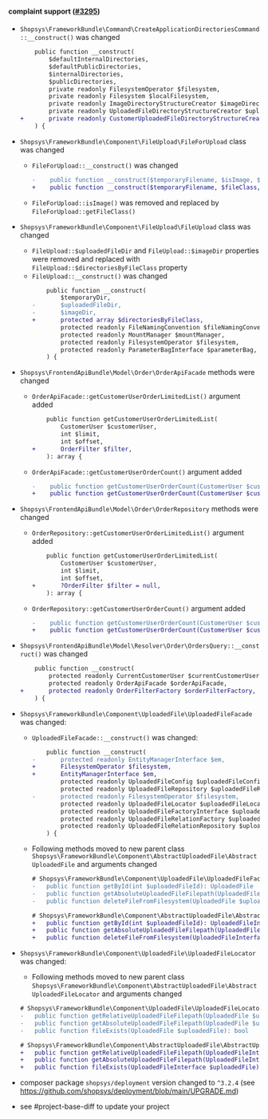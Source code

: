 #### complaint support ([#3295](https://github.com/shopsys/shopsys/pull/3295))

-   `Shopsys\FrameworkBundle\Command\CreateApplicationDirectoriesCommand::__construct()` was changed
    ```diff
        public function __construct(
            $defaultInternalDirectories,
            $defaultPublicDirectories,
            $internalDirectories,
            $publicDirectories,
            private readonly FilesystemOperator $filesystem,
            private readonly Filesystem $localFilesystem,
            private readonly ImageDirectoryStructureCreator $imageDirectoryStructureCreator,
            private readonly UploadedFileDirectoryStructureCreator $uploadedFileDirectoryStructureCreator,
    +       private readonly CustomerUploadedFileDirectoryStructureCreator $customerUploadedFileDirectoryStructureCreator,
        ) {
    ```
-   `Shopsys\FrameworkBundle\Component\FileUpload\FileForUpload` class was changed
    -   `FileForUpload::__construct()` was changed
        ```diff
        -    public function __construct($temporaryFilename, $isImage, $category, $targetDirectory, $nameConventionType)
        +    public function __construct($temporaryFilename, $fileClass, $category, $targetDirectory, $nameConventionType)
        ```
    -   `FileForUpload::isImage()` was removed and replaced by `FileForUpload::getFileClass()`
-   `Shopsys\FrameworkBundle\Component\FileUpload\FileUpload` class was changed
    -   `FileUpload::$uploadedFileDir` and `FileUpload::$imageDir` properties were removed and replaced with `FileUpload::$directoriesByFileClass` property
    -   `FileUpload::__construct()` was changed
        ```diff
            public function __construct(
                $temporaryDir,
        -       $uploadedFileDir,
        -       $imageDir,
        +       protected array $directoriesByFileClass,
                protected readonly FileNamingConvention $fileNamingConvention,
                protected readonly MountManager $mountManager,
                protected readonly FilesystemOperator $filesystem,
                protected readonly ParameterBagInterface $parameterBag,
            ) {
        ```
-   `Shopsys\FrontendApiBundle\Model\Order\OrderApiFacade` methods were changed
    -   `OrderApiFacade::getCustomerUserOrderLimitedList()` argument added
        ```diff
            public function getCustomerUserOrderLimitedList(
                CustomerUser $customerUser,
                int $limit,
                int $offset,
        +       OrderFilter $filter,
            ): array {
        ```
    -   `OrderApiFacade::getCustomerUserOrderCount()` argument added
        ```diff
        -    public function getCustomerUserOrderCount(CustomerUser $customerUser): int
        +    public function getCustomerUserOrderCount(CustomerUser $customerUser, OrderFilter $filter): int
        ```
-   `Shopsys\FrontendApiBundle\Model\Order\OrderRepository` methods were changed
    -   `OrderRepository::getCustomerUserOrderLimitedList()` argument added
        ```diff
            public function getCustomerUserOrderLimitedList(
                CustomerUser $customerUser,
                int $limit,
                int $offset,
        +       ?OrderFilter $filter = null,
            ): array {
        ```
    -   `OrderRepository::getCustomerUserOrderCount()` argument added
        ```diff
        -    public function getCustomerUserOrderCount(CustomerUser $customerUser): int
        +    public function getCustomerUserOrderCount(CustomerUser $customerUser, OrderFilter $filter): int
        ```
-   `Shopsys\FrontendApiBundle\Model\Resolver\Order\OrdersQuery::__construct()` was changed
    ```diff
        public function __construct(
            protected readonly CurrentCustomerUser $currentCustomerUser,
            protected readonly OrderApiFacade $orderApiFacade,
    +       protected readonly OrderFilterFactory $orderFilterFactory,
        ) {
    ```
-   `Shopsys\FrameworkBundle\Component\UploadedFile\UploadedFileFacade` was changed:

    -   `UploadedFileFacade::__construct()` was changed:
        ```diff
            public function __construct(
        -       protected readonly EntityManagerInterface $em,
        +       FilesystemOperator $filesystem,
        +       EntityManagerInterface $em,
                protected readonly UploadedFileConfig $uploadedFileConfig,
                protected readonly UploadedFileRepository $uploadedFileRepository,
        -       protected readonly FilesystemOperator $filesystem,
                protected readonly UploadedFileLocator $uploadedFileLocator,
                protected readonly UploadedFileFactoryInterface $uploadedFileFactory,
                protected readonly UploadedFileRelationFactory $uploadedFileRelationFactory,
                protected readonly UploadedFileRelationRepository $uploadedFileRelationRepository,
            ) {
        ```
    -   Following methods moved to new parent class `Shopsys\FrameworkBundle\Component\AbstractUploadedFile\AbstractUploadedFile` and arguments changed

        ```diff
        # Shopsys\FrameworkBundle\Component\UploadedFile\UploadedFileFacade
        -   public function getById(int $uploadedFileId): UploadedFile
        -   public function getAbsoluteUploadedFileFilepath(UploadedFile $uploadedFile): string
        -   public function deleteFileFromFilesystem(UploadedFile $uploadedFile): void

        # Shopsys\FrameworkBundle\Component\AbstractUploadedFile\AbstractUploadedFile
        +   public function getById(int $uploadedFileId): UploadedFileInterface
        +   public function getAbsoluteUploadedFileFilepath(UploadedFileInterface $uploadedFile): string
        +   public function deleteFileFromFilesystem(UploadedFileInterface $uploadedFile): void
        ```

-   `Shopsys\FrameworkBundle\Component\UploadedFile\UploadedFileLocator` was changed:

    -   Following methods moved to new parent class `Shopsys\FrameworkBundle\Component\AbstractUploadedFile\AbstractUploadedFileLocator` and arguments changed

    ```diff
    # Shopsys\FrameworkBundle\Component\UploadedFile\UploadedFileLocator
    -   public function getRelativeUploadedFileFilepath(UploadedFile $uploadedFile): string
    -   public function getAbsoluteUploadedFileFilepath(UploadedFile $uploadedFile): string
    -   public function fileExists(UploadedFile $uploadedFile): bool

    # Shopsys\FrameworkBundle\Component\AbstractUploadedFile\AbstractUploadedFileLocator
    +   public function getRelativeUploadedFileFilepath(UploadedFileInterface $uploadedFile): string
    +   public function getAbsoluteUploadedFileFilepath(UploadedFileInterface $uploadedFile): string
    +   public function fileExists(UploadedFileInterface $uploadedFile): bool
    ```

-   composer package `shopsys/deployment` version changed to `^3.2.4` (see https://github.com/shopsys/deployment/blob/main/UPGRADE.md)
-   see #project-base-diff to update your project
